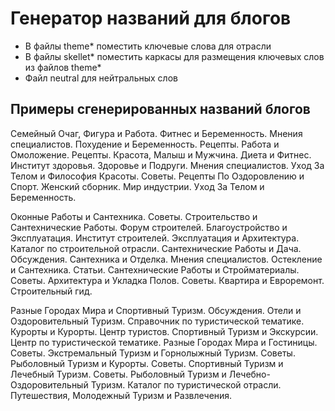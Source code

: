 # Генератор названий для блогов

- В файлы theme* поместить ключевые слова для отрасли
- В файлы skellet* поместить каркасы для размещения ключевых слов из файлов theme*
- Файл neutral для нейтральных слов

## Примеры сгенерированных названий блогов

Семейный Очаг, Фигура и Работа.
Фитнес и Беременность. Мнения специалистов.
Похудение и Беременность. Рецепты.
Работа и Омоложение. Рецепты.
Красота, Малыш и Мужчина.
Диета и Фитнес. Институт здоровья.
Здоровье и Подруги. Мнения специалистов.
Уход За Телом и Философия Красоты. Советы.
Рецепты По Оздоровлению и Спорт. Женский сборник.
Мир индустрии. Уход За Телом и Беременность.

Оконные Работы и Сантехника. Советы.
Строительство и Сантехнические Работы. Форум строителей.
Благоустройство и Эксплуатация. Институт строителей.
Эксплуатация и Архитектура. Каталог по строительной отрасли.
Сантехнические Работы и Дача. Обсуждения.
Сантехника и Отделка. Мнения специалистов.
Остекление и Сантехника. Статьи.
Сантехнические Работы и Стройматериалы. Советы.
Архитектура и Укладка Полов. Советы.
Квартира и Евроремонт. Строительный гид.

Разные Городах Мира и Спортивный Туризм. Обсуждения.
Отели и Оздоровительный Туризм. Справочник по туристической тематике.
Курорты и Курорты. Центр туристов.
Спортивный Туризм и Экскурсии. Центр по туристической тематике.
Разные Городах Мира и Гостиницы. Советы.
Экстремальный Туризм и Горнолыжный Туризм. Советы.
Рыболовный Туризм и Курорты. Советы.
Спортивный Туризм и Лечебный Туризм. Советы.
Рыболовный Туризм и Лечебно-Оздоровительный Туризм. Каталог по туристической отрасли.
Путешествия, Молодежный Туризм и Развлечения.